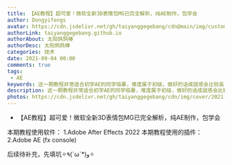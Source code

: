 ```yaml
---
title: 【AE教程】超可爱！微软全新3D表情包MG已完全解析，纯AE制作，包学会
author: Dongyifengs
avatar: https://cdn.jsdelivr.net/gh/taiyanggegebang/cdn@main/img/custom/avatar.jpg
authorLink: taiyanggegebang.github.io
authorAbout: 太阳鸽鸽棒
authorDesc: 太阳鸽鸽棒
categories: 技术
date: 2021-09-04 00:00
comments: true
tags: 
 - AE
keywords: 这一期教程非常适合初学AE的同学临摹，难度属于初级，做好的话成就感会比较高.
description: 这一期教程非常适合初学AE的同学临摹，难度属于初级，做好的话成就感会比较高.
photos: https://cdn.jsdelivr.net/gh/taiyanggegebang/cdn/img/cover/2021-09-04.webp
---
```


 - 【AE教程】超可爱！微软全新3D表情包MG已完全解析，纯AE制作，包学会

 本期教程使用软件：
    1.Adobe After Effects 2022
 本期教程使用的插件：
    2.Adobe AE (fx console)


后续待补充，先填坑✧٩(ˊωˋ*)و✧

